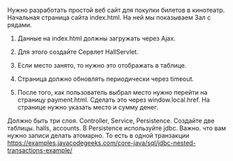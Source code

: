 Нужно разработать простой веб сайт для покупки билетов в кинотеатр.
Начальная страница сайта index.html. 
На ней мы показываем Зал c рядами.

1. Данные на index.html должны загружать через  Ajax. 

2. Для этого создайте Сервлет HallServlet. 

3. Если место занято, то нужно это отображать в таблице.

4. Страница должно обновлять периодически через timeout.

5. После того, как пользователь выбрал место нужно перейти на страницу payment.html. 
   Сделать это через window.local.href. 
   На странице нужно указать место и сумму денег.

Должно быть три слоя. Controller, Service, Persistence.
Создайте две таблицы. halls, accounts. 
В Persistence используйте jdbc. Важно. что вам нужно записи делать атомарно. То есть в одной транзакции
 https://examples.javacodegeeks.com/core-java/sql/jdbc-nested-transactions-example/ 
 
 
 
 